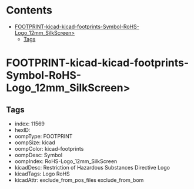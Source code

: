 



Contents
========

* [FOOTPRINT-kicad-kicad-footprints-Symbol-RoHS-Logo_12mm_SilkScreen>](#footprint-kicad-kicad-footprints-symbol-rohs-logo_12mm_silkscreen)
	* [Tags](#tags)

# FOOTPRINT-kicad-kicad-footprints-Symbol-RoHS-Logo_12mm_SilkScreen>

## Tags

- index: 11569
- hexID: 
- oompType: FOOTPRINT
- oompSize: kicad
- oompColor: kicad-footprints
- oompDesc: Symbol
- oompIndex: RoHS-Logo_12mm_SilkScreen
- kicadDesc: Restriction of Hazardous Substances Directive Logo
- kicadTags: Logo RoHS
- kicadAttr: exclude_from_pos_files exclude_from_bom
